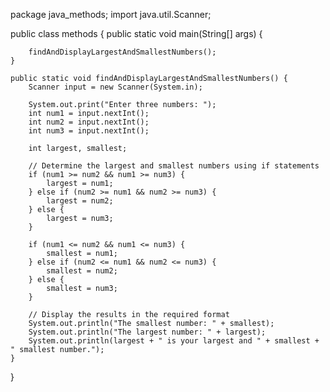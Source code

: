 
package java_methods;
import java.util.Scanner;

public class methods {
   public static void main(String[] args) {
       
        findAndDisplayLargestAndSmallestNumbers();
    }

    public static void findAndDisplayLargestAndSmallestNumbers() {
        Scanner input = new Scanner(System.in);

        System.out.print("Enter three numbers: ");
        int num1 = input.nextInt();
        int num2 = input.nextInt();
        int num3 = input.nextInt();

        int largest, smallest;

        // Determine the largest and smallest numbers using if statements
        if (num1 >= num2 && num1 >= num3) {
            largest = num1;
        } else if (num2 >= num1 && num2 >= num3) {
            largest = num2;
        } else {
            largest = num3;
        }

        if (num1 <= num2 && num1 <= num3) {
            smallest = num1;
        } else if (num2 <= num1 && num2 <= num3) {
            smallest = num2;
        } else {
            smallest = num3;
        }

        // Display the results in the required format
        System.out.println("The smallest number: " + smallest);
        System.out.println("The largest number: " + largest);
        System.out.println(largest + " is your largest and " + smallest + " smallest number.");
    }
} 
